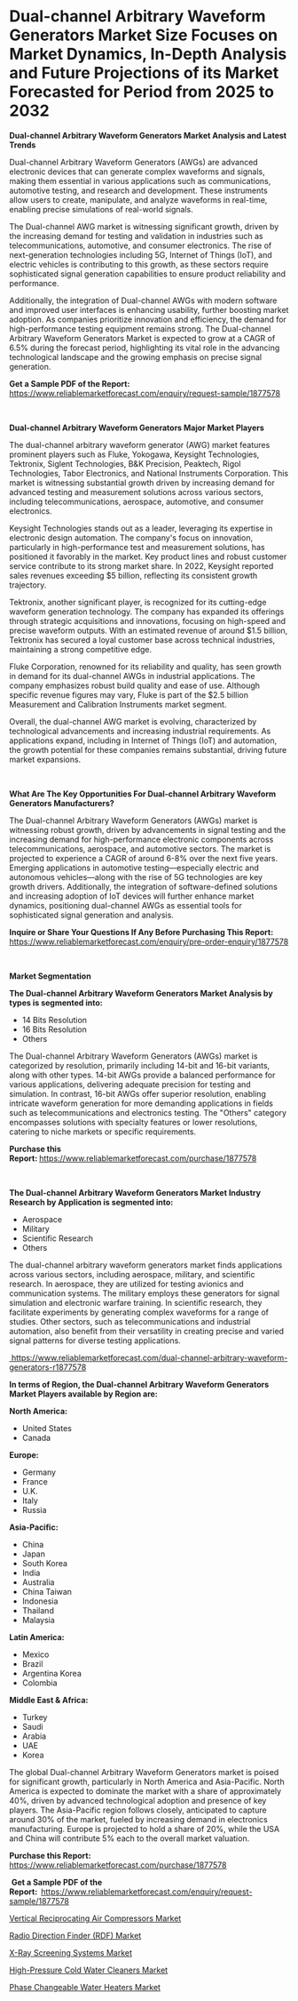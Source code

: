 <p><h1>Dual-channel Arbitrary Waveform Generators Market Size Focuses on Market Dynamics, In-Depth Analysis and Future Projections of its Market Forecasted for Period from 2025 to 2032</h1></p><p><strong>Dual-channel Arbitrary Waveform Generators Market Analysis and Latest Trends</strong></p>
<p><p>Dual-channel Arbitrary Waveform Generators (AWGs) are advanced electronic devices that can generate complex waveforms and signals, making them essential in various applications such as communications, automotive testing, and research and development. These instruments allow users to create, manipulate, and analyze waveforms in real-time, enabling precise simulations of real-world signals.</p><p>The Dual-channel AWG market is witnessing significant growth, driven by the increasing demand for testing and validation in industries such as telecommunications, automotive, and consumer electronics. The rise of next-generation technologies including 5G, Internet of Things (IoT), and electric vehicles is contributing to this growth, as these sectors require sophisticated signal generation capabilities to ensure product reliability and performance.</p><p>Additionally, the integration of Dual-channel AWGs with modern software and improved user interfaces is enhancing usability, further boosting market adoption. As companies prioritize innovation and efficiency, the demand for high-performance testing equipment remains strong. The Dual-channel Arbitrary Waveform Generators Market is expected to grow at a CAGR of 6.5% during the forecast period, highlighting its vital role in the advancing technological landscape and the growing emphasis on precise signal generation.</p></p>
<p><strong>Get a Sample PDF of the Report:&nbsp;</strong> <a href="https://www.reliablemarketforecast.com/enquiry/request-sample/1877578?utm_campaign=1998&utm_medium=2&utm_source=Github&utm_content=ia&utm_term=28022025&utm_id=dual-channel-arbitrary-waveform-generators">https://www.reliablemarketforecast.com/enquiry/request-sample/1877578</a></p>
<p>&nbsp;</p>
<p><strong>Dual-channel Arbitrary Waveform Generators Major Market Players</strong></p>
<p><p>The dual-channel arbitrary waveform generator (AWG) market features prominent players such as Fluke, Yokogawa, Keysight Technologies, Tektronix, Siglent Technologies, B&K Precision, Peaktech, Rigol Technologies, Tabor Electronics, and National Instruments Corporation. This market is witnessing substantial growth driven by increasing demand for advanced testing and measurement solutions across various sectors, including telecommunications, aerospace, automotive, and consumer electronics.</p><p>Keysight Technologies stands out as a leader, leveraging its expertise in electronic design automation. The company's focus on innovation, particularly in high-performance test and measurement solutions, has positioned it favorably in the market. Key product lines and robust customer service contribute to its strong market share. In 2022, Keysight reported sales revenues exceeding $5 billion, reflecting its consistent growth trajectory.</p><p>Tektronix, another significant player, is recognized for its cutting-edge waveform generation technology. The company has expanded its offerings through strategic acquisitions and innovations, focusing on high-speed and precise waveform outputs. With an estimated revenue of around $1.5 billion, Tektronix has secured a loyal customer base across technical industries, maintaining a strong competitive edge.</p><p>Fluke Corporation, renowned for its reliability and quality, has seen growth in demand for its dual-channel AWGs in industrial applications. The company emphasizes robust build quality and ease of use. Although specific revenue figures may vary, Fluke is part of the $2.5 billion Measurement and Calibration Instruments market segment.</p><p>Overall, the dual-channel AWG market is evolving, characterized by technological advancements and increasing industrial requirements. As applications expand, including in Internet of Things (IoT) and automation, the growth potential for these companies remains substantial, driving future market expansions.</p></p>
<p>&nbsp;</p>
<p><strong>What Are The Key Opportunities For Dual-channel Arbitrary Waveform Generators Manufacturers?</strong></p>
<p><p>The Dual-channel Arbitrary Waveform Generators (AWGs) market is witnessing robust growth, driven by advancements in signal testing and the increasing demand for high-performance electronic components across telecommunications, aerospace, and automotive sectors. The market is projected to experience a CAGR of around 6-8% over the next five years. Emerging applications in automotive testing—especially electric and autonomous vehicles—along with the rise of 5G technologies are key growth drivers. Additionally, the integration of software-defined solutions and increasing adoption of IoT devices will further enhance market dynamics, positioning dual-channel AWGs as essential tools for sophisticated signal generation and analysis.</p></p>
<p><strong>Inquire or Share Your Questions If Any Before Purchasing This Report:</strong> <a href="https://www.reliablemarketforecast.com/enquiry/pre-order-enquiry/1877578?utm_campaign=1998&utm_medium=2&utm_source=Github&utm_content=ia&utm_term=28022025&utm_id=dual-channel-arbitrary-waveform-generators">https://www.reliablemarketforecast.com/enquiry/pre-order-enquiry/1877578</a></p>
<p>&nbsp;</p>
<p><strong>Market Segmentation</strong></p>
<p><strong>The Dual-channel Arbitrary Waveform Generators Market Analysis by types is segmented into:</strong></p>
<p><ul><li>14 Bits Resolution</li><li>16 Bits Resolution</li><li>Others</li></ul></p>
<p><p>The Dual-channel Arbitrary Waveform Generators (AWGs) market is categorized by resolution, primarily including 14-bit and 16-bit variants, along with other types. 14-bit AWGs provide a balanced performance for various applications, delivering adequate precision for testing and simulation. In contrast, 16-bit AWGs offer superior resolution, enabling intricate waveform generation for more demanding applications in fields such as telecommunications and electronics testing. The "Others" category encompasses solutions with specialty features or lower resolutions, catering to niche markets or specific requirements.</p></p>
<p><strong>Purchase this Report:&nbsp;</strong><a href="https://www.reliablemarketforecast.com/purchase/1877578?utm_campaign=1998&utm_medium=2&utm_source=Github&utm_content=ia&utm_term=28022025&utm_id=dual-channel-arbitrary-waveform-generators">https://www.reliablemarketforecast.com/purchase/1877578</a></p>
<p>&nbsp;</p>
<p><strong>The Dual-channel Arbitrary Waveform Generators Market Industry Research by Application is segmented into:</strong></p>
<p><ul><li>Aerospace</li><li>Military</li><li>Scientific Research</li><li>Others</li></ul></p>
<p><p>The dual-channel arbitrary waveform generators market finds applications across various sectors, including aerospace, military, and scientific research. In aerospace, they are utilized for testing avionics and communication systems. The military employs these generators for signal simulation and electronic warfare training. In scientific research, they facilitate experiments by generating complex waveforms for a range of studies. Other sectors, such as telecommunications and industrial automation, also benefit from their versatility in creating precise and varied signal patterns for diverse testing applications.</p></p>
<p><a href="https://www.reliablemarketforecast.com/dual-channel-arbitrary-waveform-generators-r1877578?utm_campaign=1998&utm_medium=2&utm_source=Github&utm_content=ia&utm_term=28022025&utm_id=dual-channel-arbitrary-waveform-generators">&nbsp;https://www.reliablemarketforecast.com/dual-channel-arbitrary-waveform-generators-r1877578</a></p>
<p><strong>In terms of Region, the Dual-channel Arbitrary Waveform Generators Market Players available by Region are:</strong></p>
<p>
    <p> <strong> North America: </strong>
        <ul>
            <li>United States</li>
            <li>Canada</li>
        </ul>
        </p> 
    <p> <strong> Europe: </strong>
        <ul>
            <li>Germany</li>
            <li>France</li>
            <li>U.K.</li>
            <li>Italy</li>
            <li>Russia</li>
        </ul>
        </p> 
    <p> <strong> Asia-Pacific: </strong>
        <ul>
            <li>China</li>
            <li>Japan</li>
            <li>South Korea</li>
            <li>India</li>
            <li>Australia</li>
            <li>China Taiwan</li>
            <li>Indonesia</li>
            <li>Thailand</li>
            <li>Malaysia</li>
        </ul>
        </p> 
    <p> <strong> Latin America: </strong>
        <ul>
            <li>Mexico</li>
            <li>Brazil</li>
            <li>Argentina Korea</li>
            <li>Colombia</li>
        </ul>
        </p> 
    <p> <strong> Middle East & Africa: </strong>
        <ul>
            <li>Turkey</li>
            <li>Saudi</li>
            <li>Arabia</li>
            <li>UAE</li>
            <li>Korea</li>
        </ul>
    </p>
    </p>
<p><p>The global Dual-channel Arbitrary Waveform Generators market is poised for significant growth, particularly in North America and Asia-Pacific. North America is expected to dominate the market with a share of approximately 40%, driven by advanced technological adoption and presence of key players. The Asia-Pacific region follows closely, anticipated to capture around 30% of the market, fueled by increasing demand in electronics manufacturing. Europe is projected to hold a share of 20%, while the USA and China will contribute 5% each to the overall market valuation.</p></p>
<p><strong>Purchase this Report: </strong><a href="https://www.reliablemarketforecast.com/purchase/1877578?utm_campaign=1998&utm_medium=2&utm_source=Github&utm_content=ia&utm_term=28022025&utm_id=dual-channel-arbitrary-waveform-generators">https://www.reliablemarketforecast.com/purchase/1877578</a></p>
<p>&nbsp;<strong>Get a Sample PDF of the Report:&nbsp;&nbsp;</strong><a href="https://www.reliablemarketforecast.com/enquiry/request-sample/1877578?utm_campaign=1998&utm_medium=2&utm_source=Github&utm_content=ia&utm_term=28022025&utm_id=dual-channel-arbitrary-waveform-generators">https://www.reliablemarketforecast.com/enquiry/request-sample/1877578</a></p>
<p><strong></strong></p>
<p><p><a href="https://github.com/bensemilia864/Market-Research-Report-List-1/blob/main/vertical-reciprocating-air-compressors-market.md?utm_campaign=1998&utm_medium=2&utm_source=Github&utm_content=ia&utm_term=28022025&utm_id=dual-channel-arbitrary-waveform-generators">Vertical Reciprocating Air Compressors Market</a></p><p><a href="https://github.com/gerdabatiskzv9/Market-Research-Report-List-1/blob/main/radio-direction-finder-rdf-market.md?utm_campaign=1998&utm_medium=2&utm_source=Github&utm_content=ia&utm_term=28022025&utm_id=dual-channel-arbitrary-waveform-generators">Radio Direction Finder (RDF) Market</a></p><p><a href="https://github.com/pimanoruman/Market-Research-Report-List-1/blob/main/x-ray-screening-systems-market.md?utm_campaign=1998&utm_medium=2&utm_source=Github&utm_content=ia&utm_term=28022025&utm_id=dual-channel-arbitrary-waveform-generators">X-Ray Screening Systems Market</a></p><p><a href="https://github.com/JakirUddin651/Market-Research-Report-List-1/blob/main/high-pressure-cold-water-cleaners-market.md?utm_campaign=1998&utm_medium=2&utm_source=Github&utm_content=ia&utm_term=28022025&utm_id=dual-channel-arbitrary-waveform-generators">High-Pressure Cold Water Cleaners Market</a></p><p><a href="https://github.com/sungbruington660/Market-Research-Report-List-1/blob/main/phase-changeable-water-heaters-market.md?utm_campaign=1998&utm_medium=2&utm_source=Github&utm_content=ia&utm_term=28022025&utm_id=dual-channel-arbitrary-waveform-generators">Phase Changeable Water Heaters Market</a></p></p>